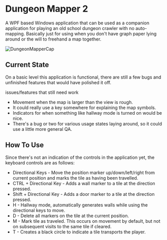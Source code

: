 # Dungeon Mapper 2
A WPF based Windows application that can be used as a companion application for playing an old school dungeon crawler
with no auto-mapping. Basically just for using when you don't have graph paper lying around or the will to freehand a map
together.

![DungeonMapperCap](https://user-images.githubusercontent.com/6111060/169908588-82ea6446-b0bb-42e8-a115-be282fdff9c8.png)

## Current State
On a basic level this application is functional, there are still a few bugs and unfinished features that would have polished
it off.

issues/features that still need work
- Movement when the map is larger than the view is rough.
- It could really use a key somewhere for explaining the map symbols.
- Indicators for when something like hallway mode is turned on would be nice.
- There's a bug or two for various usage states laying around, so it could use a little more general QA.

## How To Use
Since there's not an indication of the controls in the application yet, the keyboard controls are as follows:
- Directional Keys - Move the position marker up/down/left/right from current position and marks the tile 
  as having been travelled.
- CTRL + Directional Key - Adds a wall marker to a tile at the direction pressed.
- Shift + Directional Key - Adds a door marker to a tile at the direction pressed.
- H - Hallway mode, automatically generates walls while using the directional keys to move.
- D - Delete all markers on the tile at the current position.
- M - Mark tile as traveled. This occurs on movement by default, but not on subsequent visits to the same tile if cleared.
- T - Creates a black circle to indicate a tile transports the player.

